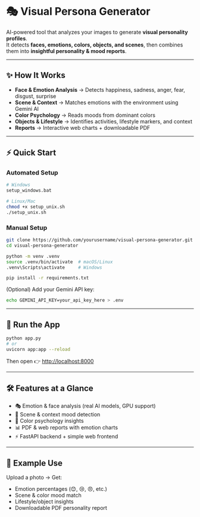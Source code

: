 
# 🎭 Visual Persona Generator

AI-powered tool that analyzes your images to generate **visual personality profiles**.  
It detects **faces, emotions, colors, objects, and scenes**, then combines them into **insightful personality & mood reports**.  

---

## ✨ How It Works
- **Face & Emotion Analysis** → Detects happiness, sadness, anger, fear, disgust, surprise  
- **Scene & Context** → Matches emotions with the environment using Gemini AI  
- **Color Psychology** → Reads moods from dominant colors  
- **Objects & Lifestyle** → Identifies activities, lifestyle markers, and context  
- **Reports** → Interactive web charts + downloadable PDF  

---

## ⚡ Quick Start

### Automated Setup
```bash
# Windows
setup_windows.bat

# Linux/Mac
chmod +x setup_unix.sh
./setup_unix.sh
````

### Manual Setup

```bash
git clone https://github.com/yourusername/visual-persona-generator.git
cd visual-persona-generator

python -m venv .venv
source .venv/bin/activate  # macOS/Linux
.venv\Scripts\activate     # Windows

pip install -r requirements.txt
```

(Optional) Add your Gemini API key:

```bash
echo GEMINI_API_KEY=your_api_key_here > .env
```

---

## 🚀 Run the App

```bash
python app.py
# or
uvicorn app:app --reload
```

Then open 👉 [http://localhost:8000](http://localhost:8000)

---

## 🛠️ Features at a Glance

* 🎭 Emotion & face analysis (real AI models, GPU support)
* 🌄 Scene & context mood detection
* 🎨 Color psychology insights
* 📊 PDF & web reports with emotion charts
* ⚡ FastAPI backend + simple web frontend

---

## 📌 Example Use

Upload a photo → Get:

* Emotion percentages (😊, 😢, 😠, etc.)
* Scene & color mood match
* Lifestyle/object insights
* Downloadable PDF personality report
